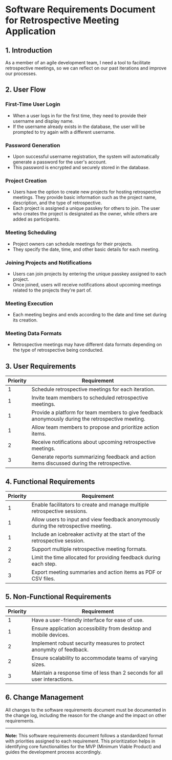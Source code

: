 # Software Requirements Document for Retrospective Meeting Application

## 1. Introduction

As a member of an agile development team, I need a tool to facilitate retrospective meetings, so we can reflect on our past iterations and improve our processes.

## 2. User Flow

### First-Time User Login

- When a user logs in for the first time, they need to provide their username and display name.
- If the username already exists in the database, the user will be prompted to try again with a different username.

### Password Generation

- Upon successful username registration, the system will automatically generate a password for the user's account.
- This password is encrypted and securely stored in the database.

### Project Creation

- Users have the option to create new projects for hosting retrospective meetings.
  They provide basic information such as the project name, description, and the type of retrospective.
- Each project is assigned a unique passkey for others to join.
  The user who creates the project is designated as the owner, while others are added as participants.

### Meeting Scheduling

- Project owners can schedule meetings for their projects.
- They specify the date, time, and other basic details for each meeting.

### Joining Projects and Notifications

- Users can join projects by entering the unique passkey assigned to each project.
- Once joined, users will receive notifications about upcoming meetings related to the projects they're part of.

### Meeting Execution

- Each meeting begins and ends according to the date and time set during its creation.

### Meeting Data Formats

- Retrospective meetings may have different data formats depending on the type of retrospective being conducted.

## 3. User Requirements

| Priority | Requirement                                                                                        |
| -------- | -------------------------------------------------------------------------------------------------- |
| 1        | Schedule retrospective meetings for each iteration.                                                |
| 1        | Invite team members to scheduled retrospective meetings.                                           |
| 1        | Provide a platform for team members to give feedback anonymously during the retrospective meeting. |
| 1        | Allow team members to propose and prioritize action items.                                         |
| 2        | Receive notifications about upcoming retrospective meetings.                                       |
| 3        | Generate reports summarizing feedback and action items discussed during the retrospective.         |

## 4. Functional Requirements

| Priority | Requirement                                                                          |
| -------- | ------------------------------------------------------------------------------------ |
| 1        | Enable facilitators to create and manage multiple retrospective sessions.            |
| 1        | Allow users to input and view feedback anonymously during the retrospective meeting. |
| 1        | Include an icebreaker activity at the start of the retrospective session.            |
| 2        | Support multiple retrospective meeting formats.                                      |
| 2        | Limit the time allocated for providing feedback during each step.                    |
| 3        | Export meeting summaries and action items as PDF or CSV files.                       |

## 5. Non-Functional Requirements

| Priority | Requirement                                                                |
| -------- | -------------------------------------------------------------------------- |
| 1        | Have a user-friendly interface for ease of use.                            |
| 1        | Ensure application accessibility from desktop and mobile devices.          |
| 2        | Implement robust security measures to protect anonymity of feedback.       |
| 2        | Ensure scalability to accommodate teams of varying sizes.                  |
| 3        | Maintain a response time of less than 2 seconds for all user interactions. |

## 6. Change Management

All changes to the software requirements document must be documented in the change log, including the reason for the change and the impact on other requirements.

---

**Note:** This software requirements document follows a standardized format with priorities assigned to each requirement. This prioritization helps in identifying core functionalities for the MVP (Minimum Viable Product) and guides the development process accordingly.
